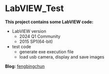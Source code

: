 # LabVIEW_Test
**This project contains some LabVIEW code:**
- LabVIEW version
    - 2024 Q1 Community
    - 2015 SP1(64-bit)
- test code
    - generate exe execution file
    - load usb camera, display and save images

**Blog:** [fengbingchun](https://blog.csdn.net/fengbingchun/category_12698626.html)
